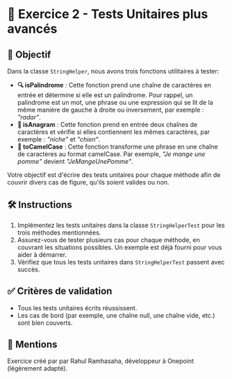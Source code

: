 # 📝 Exercice 2 - Tests Unitaires plus avancés

## 🎯 Objectif
Dans la classe `StringHelper`, nous avons trois fonctions utilitaires à tester:

- **🔍 isPalindrome** : Cette fonction prend une chaîne de caractères en entrée et détermine si elle est un palindrome. Pour rappel, un palindrome est un mot, une phrase ou une expression qui se lit de la même manière de gauche à droite ou inversement, par exemple : _"radar"_.
- **🔄 isAnagram** : Cette fonction prend en entrée deux chaînes de caractères et vérifie si elles contiennent les mêmes caractères, par exemple : _"niche"_ et _"chien"_.
- **🐪 toCamelCase** : Cette fonction transforme une phrase en une chaîne de caractères au format camelCase. Par exemple, _"Je mange une pomme"_ devient _"JeMangeUnePomme"_.

Votre objectif est d'écrire des tests unitaires pour chaque méthode afin de couvrir divers cas de figure, qu'ils soient valides ou non.

## 🛠️ Instructions

1. Implémentez les tests unitaires dans la classe `StringHelperTest` pour les trois méthodes mentionnées.
2. Assurez-vous de tester plusieurs cas pour chaque méthode, en couvrant les situations possibles. Un exemple est déjà fourni pour vous aider à démarrer.
3. Vérifiez que tous les tests unitaires dans `StringHelperTest` passent avec succès.

## ✅ Critères de validation
- Tous les tests unitaires écrits réussissent.
- Les cas de bord (par exemple, une chaîne null, une chaîne vide, etc.) sont bien couverts.

## 📌 Mentions
Exercice créé par par Rahul Ramhasaha, développeur à Onepoint (légèrement adapté).
